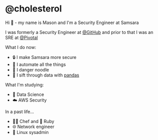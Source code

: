# @cholesterol

Hi 👋 - my name is Mason and I'm a Security Engineer at Samsara

I was formerly a Security Engineer at [@GitHub](https://github.com/github) and prior to that I was an SRE at [@Pivotal](https://github.com/pivotal)

What I do now: 
  - :lock: I make Samsara more secure
  - :robot: I automate all the things
  - 🐍 I danger noodle
  - 🐼 I sift through data with [pandas](https://github.com/pandas-dev/pandas)

What I'm studying:
  - :dna: Data Science
  - :cloud: AWS Security
  
In a past life...
 - :cook: Chef and 💎 Ruby
 - 🌐 Network engineer
 - 🐧 Linux sysadmin
